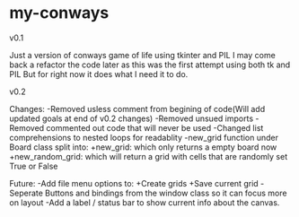 # my-conways

v0.1

Just a version of conways game of life using tkinter and PIL
I may come back a refactor the code later as this was the first attempt using both tk and PIL
But for right now it does what I need it to do.

v0.2

Changes:
-Removed usless comment from begining of code(Will add updated goals at end of v0.2 changes)
-Removed unsued imports
-Removed commented out code that will never be used
-Changed list comprehensions to nested loops for readablity
-new_grid function under Board class split into:
    +new_grid: which only returns a empty board now
    +new_random_grid: which will return a grid with cells that are randomly set True or False

Future: 
-Add file menu options to:
    +Create grids
    +Save current grid 
-Seperate Buttons and bindings from the window class so it can focus more on layout
-Add a label / status bar to show current info about the canvas.